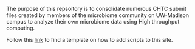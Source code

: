 The purpose of this repsoitory is to consolidate numerous CHTC submit files created by members of the microbiome community on UW-Madison campus to analyze their own microbiome data using High throughput computing. 

Follow this [link](https://uw-madison-microbiome-hub.github.io/CHTC_submit-files/CONTRIBUTING) to find a template on how to add scripts to this site.  


